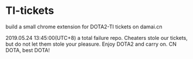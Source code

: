 # TI-tickets
build a small chrome extension for DOTA2-TI tickets on damai.cn

2019.05.24 13:45:00(UTC+8)
a total failure repo.
Cheaters stole our tickets, but do not let them stole your pleasure.
Enjoy DOTA2 and carry on.
CN DOTA, best DOTA!
